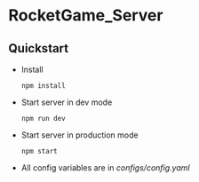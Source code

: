 # RocketGame_Server

## Quickstart
- Install
    
    `npm install`
- Start server in dev mode
    
    `npm run dev`

- Start server in production mode
    
    `npm start`

- All config variables are in *configs/config.yaml*